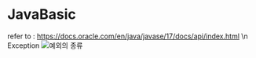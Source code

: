 # JavaBasic
refer to : <https://docs.oracle.com/en/java/javase/17/docs/api/index.html>
\n Exception
![예외의 종류](https://github.com/JinYoung5/ch02-javaAdvanced/assets/143825200/647b20f2-7899-44c5-9070-c24edea4840a)


